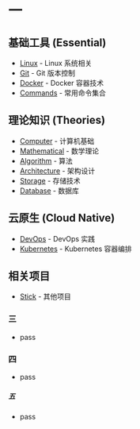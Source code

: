 # 一

## 基础工具 (Essential)
- [Linux](linux/README.md) - Linux 系统相关
- [Git](git/README.md) - Git 版本控制
- [Docker](docker/README.md) - Docker 容器技术
- [Commands](commands/README.md) - 常用命令集合

## 理论知识 (Theories)
- [Computer](theories/computer/README.md) - 计算机基础
- [Mathematical](theories/mathematical/README.md) - 数学理论
- [Algorithm](theories/algorithm/README.md) - 算法
- [Architecture](theories/architectural-design/README.md) - 架构设计
- [Storage](theories/storage/README.md) - 存储技术
- [Database](theories/database/README.md) - 数据库

## 云原生 (Cloud Native)
- [DevOps](cloud-native/devops/README.md) - DevOps 实践
- [Kubernetes](cloud-native/kubernetes/README.md) - Kubernetes 容器编排

## 相关项目
- [Stick](https://github.com/libk24002/stick.git) - 其他项目

### 三
* pass

### 四
* pass

##### 五
* pass